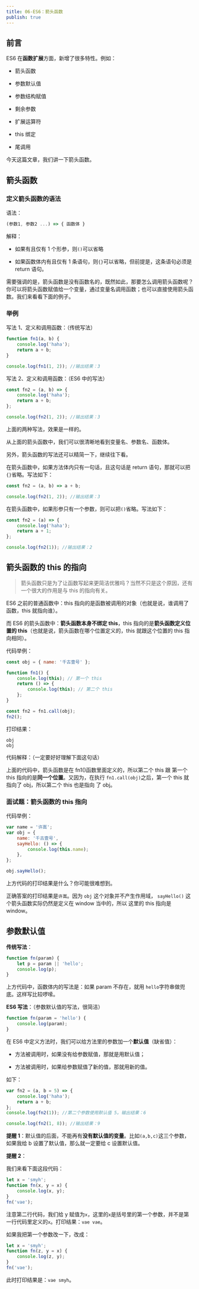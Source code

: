 ```yaml
---
title: 06-ES6：箭头函数
publish: true
---
```


<ArticleTopAd></ArticleTopAd>

## 前言

ES6 在**函数扩展**方面，新增了很多特性。例如：

-   箭头函数

-   参数默认值

-   参数结构赋值

-   剩余参数

- 扩展运算符

-   this 绑定

-   尾调用

今天这篇文章，我们讲一下箭头函数。

## 箭头函数

### 定义箭头函数的语法

语法：

```js
(参数1, 参数2 ...) => { 函数体 }
```

解释：

-   如果有且仅有 1 个形参，则`()`可以省略

-   如果函数体内有且仅有 1 条语句，则`{}`可以省略，但前提是，这条语句必须是 return 语句。

需要强调的是，箭头函数是没有函数名的，既然如此，那要怎么调用箭头函数呢？你可以将箭头函数赋值给一个变量，通过变量名调用函数；也可以直接使用箭头函数。我们来看看下面的例子。

### 举例

写法 1、定义和调用函数：（传统写法）

```javascript
function fn1(a, b) {
    console.log('haha');
    return a + b;
}

console.log(fn1(1, 2)); //输出结果：3
```

写法 2、定义和调用函数：（ES6 中的写法）

```javascript
const fn2 = (a, b) => {
    console.log('haha');
    return a + b;
};

console.log(fn2(1, 2)); //输出结果：3
```

上面的两种写法，效果是一样的。

从上面的箭头函数中，我们可以很清晰地看到变量名、参数名、函数体。

另外，箭头函数的写法还可以精简一下，继续往下看。

在箭头函数中，如果方法体内只有一句话，且这句话是 return 语句，那就可以把 `{}`省略。写法如下：

```javascript
const fn2 = (a, b) => a + b;

console.log(fn2(1, 2)); //输出结果：3
```

在箭头函数中，如果形参只有一个参数，则可以把`()`省略。写法如下：

```js
const fn2 = (a) => {
    console.log('haha');
    return a + 1;
};

console.log(fn2(1)); //输出结果：2
```

## 箭头函数的 this 的指向

> 箭头函数只是为了让函数写起来更简洁优雅吗？当然不只是这个原因，还有一个很大的作用是与 this 的指向有关。

ES6 之前的普通函数中：this 指向的是函数被调用的对象（也就是说，谁调用了函数，this 就指向谁）。

而 ES6 的箭头函数中：**箭头函数本身不绑定 this**，this 指向的是**箭头函数定义位置的 this**（也就是说，箭头函数在哪个位置定义的，this 就跟这个位置的 this 指向相同）。

代码举例：

```js
const obj = { name: '千古壹号' };

function fn1() {
    console.log(this); // 第一个 this
    return () => {
        console.log(this); // 第二个 this
    };
}

const fn2 = fn1.call(obj);
fn2();
```

打印结果：

```
obj
obj
```

代码解释：（一定要好好理解下面这句话）

上面的代码中，箭头函数是在 fn1()函数里面定义的，所以第二个 this 跟 第一个 this 指向的是**同一个位置**。又因为，在执行 `fn1.call(obj)`之后，第一个 this 就指向了 obj，所以第二个 this 也是指向 了 obj。

### 面试题：箭头函数的 this 指向

代码举例：

```js
var name = '许嵩';
var obj = {
    name: '千古壹号',
    sayHello: () => {
        console.log(this.name);
    },
};

obj.sayHello();
```

上方代码的打印结果是什么？你可能很难想到。

正确答案的打印结果是`许嵩`。因为 `obj` 这个对象并不产生作用域， `sayHello()` 这个箭头函数实际仍然是定义在 window 当中的，所以 这里的 this 指向是 window。

## 参数默认值

**传统写法**：

```javascript
function fn(param) {
    let p = param || 'hello';
    console.log(p);
}
```

上方代码中，函数体内的写法是：如果 param 不存在，就用 `hello`字符串做兜底。这样写比较啰嗦。

**ES6 写法**：（参数默认值的写法，很简洁）

```javascript
function fn(param = 'hello') {
    console.log(param);
}
```

在 ES6 中定义方法时，我们可以给方法里的参数加一个**默认值**（缺省值）：

-   方法被调用时，如果没有给参数赋值，那就是用默认值；

-   方法被调用时，如果给参数赋值了新的值，那就用新的值。

如下：

```javascript
var fn2 = (a, b = 5) => {
    console.log('haha');
    return a + b;
};
console.log(fn2(1)); //第二个参数使用默认值 5。输出结果：6

console.log(fn2(1, 8)); //输出结果：9
```

**提醒 1**：默认值的后面，不能再有**没有默认值的变量**。比如`(a,b,c)`这三个参数，如果我给 b 设置了默认值，那么就一定要给 c 设置默认值。

**提醒 2**：

我们来看下面这段代码：

```javascript
let x = 'smyh';
function fn(x, y = x) {
    console.log(x, y);
}
fn('vae');
```

注意第二行代码，我们给 y 赋值为`x`，这里的`x`是括号里的第一个参数，并不是第一行代码里定义的`x`。打印结果：`vae vae`。

如果我把第一个参数改一下，改成：

```javascript
let x = 'smyh';
function fn(z, y = x) {
    console.log(z, y);
}
fn('vae');
```

此时打印结果是：`vae smyh`。